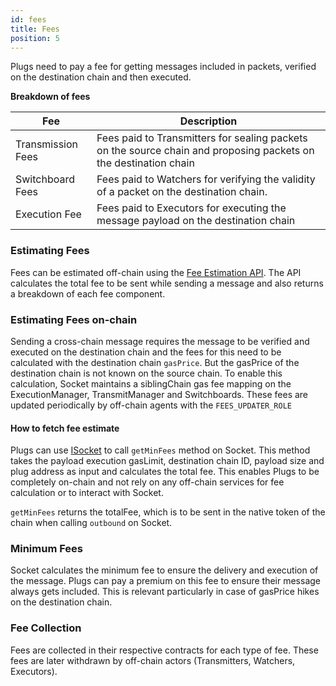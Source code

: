 ```yaml
---
id: fees
title: Fees
position: 5
---
```


<!-- 
    What are fees in this system? 
    Who takes the fees? What kind of fees are involved? 
    How to estimate the fees? Link API
    On-chain way to estimate the fees. Link example 
    When to send the fees? Link example 
    More fees === guaranteed execution 
    Less fees === message may be stuck in case dest gasPrice spikes up only
 -->

Plugs need to pay a fee for getting messages included in packets, verified on the destination chain and then executed.

**Breakdown of fees**

| Fee | Description |
| --- | --- |
| Transmission Fees | Fees paid to Transmitters for sealing packets on the source chain and proposing packets on the destination chain |
| Switchboard Fees | Fees paid to Watchers for verifying the validity of a packet on the destination chain. |
| Execution Fee | Fees paid to Executors for executing the message payload on the destination chain |

### Estimating Fees 
Fees can be estimated off-chain using the [Fee Estimation API](../../dev-resources/APIReference/EstimateFee.md). The API calculates the total fee to be sent while sending a message and also returns a breakdown of each fee component.

### Estimating Fees on-chain 

Sending a cross-chain message requires the message to be verified and executed on the destination chain and the fees for this need to be calculated with the destination chain `gasPrice`. But the gasPrice of the destination chain is not known on the source chain. To enable this calculation, Socket maintains a siblingChain gas fee mapping on the ExecutionManager, TransmitManager and Switchboards. These fees are updated periodically by off-chain agents with the `FEES_UPDATER_ROLE`

#### How to fetch fee estimate
Plugs can use [ISocket](../../dev-resources/Interfaces/ISocket.md) to call `getMinFees` method on Socket. This method takes the payload execution gasLimit, destination chain ID, payload size and plug address as input and calculates the total fee. This enables Plugs to be completely on-chain and not rely on any off-chain services for fee calculation or to interact with Socket. 

`getMinFees` returns the totalFee, which is to be sent in the native token of the chain when calling `outbound` on Socket. 

### Minimum Fees 

Socket calculates the minimum fee to ensure the delivery and execution of the message. Plugs can pay a premium on this fee to ensure their message always gets included. This is relevant particularly in case of gasPrice hikes on the destination chain.


### Fee Collection

Fees are collected in their respective contracts for each type of fee. These fees are later withdrawn by off-chain actors (Transmitters, Watchers, Executors).
